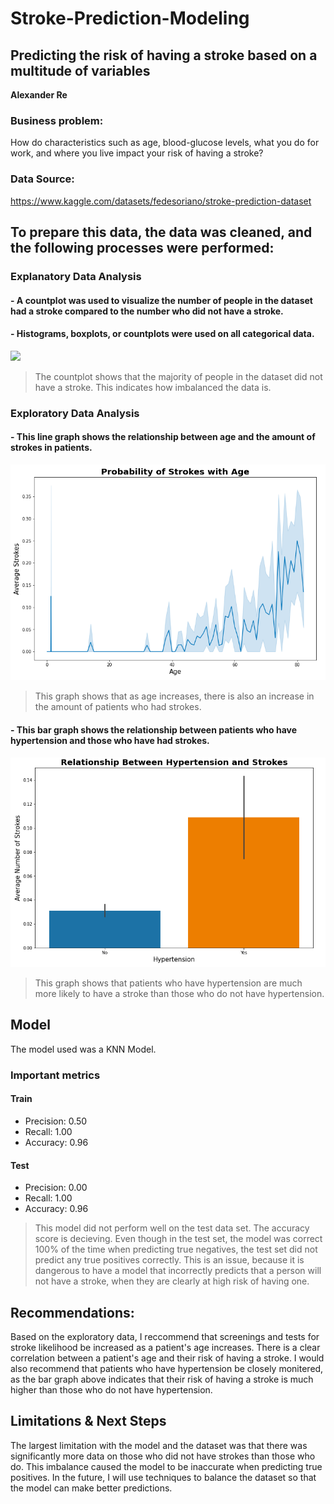 # Stroke-Prediction-Modeling

## Predicting the risk of having a stroke based on a multitude of variables

**Alexander Re** 

### Business problem:

How do characteristics such as age, blood-glucose levels, what you do for work, and where you live impact your risk of having a stroke?


### Data Source: 
https://www.kaggle.com/datasets/fedesoriano/stroke-prediction-dataset


## To prepare this data, the data was cleaned, and the following processes were performed:


### Explanatory Data Analysis
#### - A countplot was used to visualize the number of people in the dataset had a stroke compared to the number who did not have a stroke.
#### - Histograms, boxplots, or countplots were used on all categorical data.
![](Screen%Shot%2023-03-02%at%9.20.43%PM.png)
> The countplot shows that the majority of people in the dataset did not have a stroke. This indicates how imbalanced the data is. 


### Exploratory Data Analysis
#### - This line graph shows the relationship between age and the amount of strokes in patients.
![](Screen%20Shot%202023-03-02%20at%209.21.02%20PM.png)
> This graph shows that as age increases, there is also an increase in the amount of patients who had strokes.  


#### - This bar graph shows the relationship between patients who have hypertension and those who have had strokes.
![](Screen%20Shot%202023-03-02%20at%209.42.53%20PM.png)
> This graph shows that patients who have hypertension are much more likely to have a stroke than those who do not have hypertension. 


## Model

The model used was a KNN Model. 

### Important metrics
#### Train
- Precision: 0.50
- Recall: 1.00
- Accuracy: 0.96
#### Test
- Precision: 0.00
- Recall: 1.00
- Accuracy: 0.96

>This model did not perform well on the test data set. The accuracy score is decieving. Even though in the test set, the model was correct 100% of the time when predicting true negatives, the test set did not predict any true positives correctly. This is an issue, because it is dangerous to have a model that incorrectly predicts that a person will not have a stroke, when they are clearly at high risk of having one. 


## Recommendations:

Based on the exploratory data, I reccommend that screenings and tests for stroke likelihood be increased as a patient's age increases. There is a clear correlation between a patient's age and their risk of having a stroke. I would also recommend that patients who have hypertension be closely monitered, as the bar graph above indicates that their risk of having a stroke is much higher than those who do not have hypertension. 

## Limitations & Next Steps

The largest limitation with the model and the dataset was that there was significantly more data on those who did not have strokes than those who do. This imbalance caused the model to be inaccurate when predicting true positives. In the future, I will use techniques to balance the dataset so that the model can make better predictions. 
